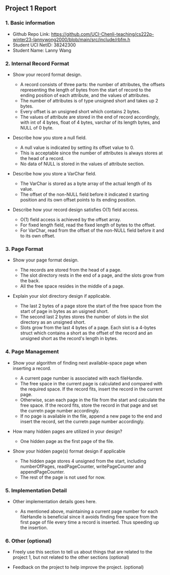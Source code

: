 ## Project 1 Report


### 1. Basic information
 - Github Repo Link: https://github.com/UCI-Chenli-teaching/cs222p-winter23-lannywong2000/blob/main/src/include/rbfm.h
 - Student UCI NetID: 38242300
 - Student Name: Lanny Wang


### 2. Internal Record Format
- Show your record format design.

    - A record consists of three parts: the number of attributes, the offsets representing the length of bytes from the start of record to the ending position of each attribute, and the values of attributes. 
    - The number of attributes is of type unsigned short and takes up 2 bytes. 
    - Every offset is an unsigned short which contains 2 bytes. 
    - The values of attribute are stored in the end of record accordingly, with int of 4 bytes, float of 4 bytes, varchar of its length bytes, and NULL of 0 byte.

- Describe how you store a null field.

    - A null value is indicated by setting its offset value to 0. 
    - This is acceptable since the number of attributes is always stores at the head of a record. 
    - No data of NULL is stored in the values of attribute section.

- Describe how you store a VarChar field.

    - The VarChar is stored as a byte array of the actual length of its value. 
    - The offset of the non-NULL field before it indicated it starting position and its own offset points to its ending position.

- Describe how your record design satisfies O(1) field access.

    - O(1) field access is achieved by the offset array. 
    - For fixed length field, read the fixed length of bytes to the offset. 
    - For VarChar, read from the offset of the non-NULL field before it and to its own offset.

### 3. Page Format
- Show your page format design.

    - The records are stored from the head of a page.
    - The slot directory rests in the end of a page, and the slots grow from the back.
    - All the free space resides in the middle of a page. 

- Explain your slot directory design if applicable.

    - The last 2 bytes of a page store the start of the free space from the start of page in bytes as an usigned short.
    - The second last 2 bytes stores the number of slots in the slot directory as an unsigned short.
    - Slots grow from the last 4 bytes of a page. Each slot is a 4-bytes struct which contains a short as the offset of the record and an unsigned short as the record's length in bytes.

### 4. Page Management
- Show your algorithm of finding next available-space page when inserting a record.

    - A current page number is associated with each fileHandle.
    - The free space in the current page is calculated and compared with the required space. If the record fits, insert the record in the current page.
    - Otherwise, scan each page in the file from the start and calculate the free space. If the record fits, store the record in that page and set the curretn page number accordingly.
    - If no page is available in the file, append a new page to the end and insert the record, set the curretn page number accordingly.

- How many hidden pages are utilized in your design?

    - One hidden page as the first page of the file.

- Show your hidden page(s) format design if applicable

    - The hidden page stores 4 unsigned from the start, including numberOfPages, readPageCounter, writePageCounter and appendPageCounter. 
    - The rest of the page is not used for now.

### 5. Implementation Detail
- Other implementation details goes here.

  - As mentioned above, maintaining a current page number for each fileHandle is beneficial since it avoids finding free space from the first page of file every time a record is inserted. Thus speeding up the insertion. 

### 6. Other (optional)
- Freely use this section to tell us about things that are related to the project 1, but not related to the other sections (optional)



- Feedback on the project to help improve the project. (optional)